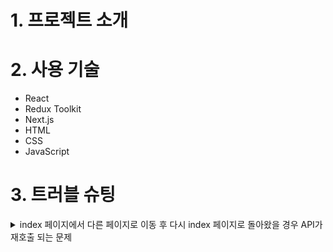 # 1. 프로젝트 소개

# 2. 사용 기술

- React
- Redux Toolkit
- Next.js
- HTML
- CSS
- JavaScript

# 3. 트러블 슈팅

<details>

  <summary>index 페이지에서 다른 페이지로 이동 후 다시 index 페이지로 돌아왔을 경우 API가 재호출 되는 문제</summary>

  <br />

</details>
